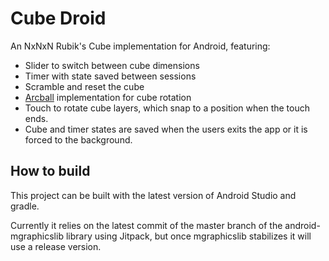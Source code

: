 # Cube Droid

An NxNxN Rubik's Cube implementation for Android, featuring:
* Slider to switch between cube dimensions
* Timer with state saved between sessions
* Scramble and reset the cube
* [Arcball](https://en.wikibooks.org/wiki/OpenGL_Programming/Modern_OpenGL_Tutorial_Arcball) implementation for cube rotation
* Touch to rotate cube layers, which snap to a position when the touch ends.
* Cube and timer states are saved when the users exits the app or it is forced to the background.

## How to build

This project can be built with the latest version of Android Studio and gradle.

Currently it relies on the latest commit of the master branch of the android-mgraphicslib library using Jitpack, but once mgraphicslib stabilizes it will use a release version.